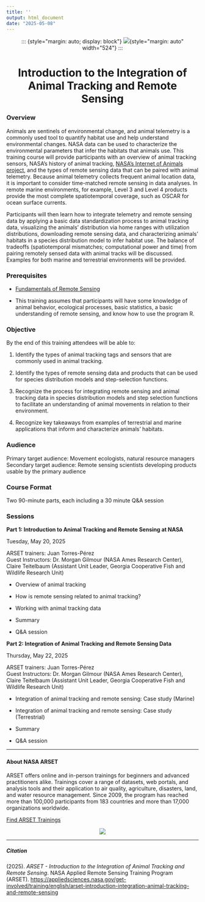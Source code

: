 ```yaml
---
title: ''
output: html_document
date: "2025-05-08"
---
```


<center>

::: {style="margin: auto; display: block"}
![](https://appliedsciences.nasa.gov/sites/default/files/styles/homepage_hero/public/2025-03/Website_Header_2.jpg.webp?itok=GMagiGhW){style="margin: auto" width="524"}
:::

# Introduction to the Integration of Animal Tracking and Remote Sensing

</center>

### **Overview**

Animals are sentinels of environmental change, and animal telemetry is a commonly used tool to quantify habitat use and help understand environmental changes. NASA data can be used to characterize the environmental parameters that infer the habitats that animals use. This training course will provide participants with an overview of animal tracking sensors, NASA’s history of animal tracking, [NASA’s Internet of Animals project](https://www.nasa.gov/nasa-earth-exchange-nex/new-missions-support/internet-of-animals/), and the types of remote sensing data that can be paired with animal telemetry. Because animal telemetry collects frequent animal location data, it is important to consider time-matched remote sensing in data analyses. In remote marine environments, for example, Level 3 and Level 4 products provide the most complete spatiotemporal coverage, such as OSCAR for ocean surface currents. 

Participants will then learn how to integrate telemetry and remote sensing data by applying a basic data standardization process to animal tracking data, visualizing the animals’ distribution via home ranges with utilization distributions, downloading remote sensing data, and characterizing animals’ habitats in a species distribution model to infer habitat use. The balance of tradeoffs (spatiotemporal mismatches; computational power and time) from pairing remotely sensed data with animal tracks will be discussed. Examples for both marine and terrestrial environments will be provided. 

### **Prerequisites**

-   [Fundamentals of Remote Sensing](https://appliedsciences.nasa.gov/get-involved/training/english/arset-fundamentals-remote-sensing "ARSET - Fundamentals of Remote Sensing")

-   This training assumes that participants will have some knowledge of animal behavior, ecological processes, basic statistics, a basic understanding of remote sensing, and know how to use the program R.

### **Objective**

By the end of this training attendees will be able to:

1.  Identify the types of animal tracking tags and sensors that are commonly used in animal tracking.

2.  Identify the types of remote sensing data and products that can be used for species distribution models and step-selection functions.

3.  Recognize the process for integrating remote sensing and animal tracking data in species distribution models and step selection functions to facilitate an understanding of animal movements in relation to their environment.

4.  Recognize key takeaways from examples of terrestrial and marine applications that inform and characterize animals’ habitats. 

### **Audience**

Primary target audience: Movement ecologists, natural resource managers\
Secondary target audience: Remote sensing scientists developing products usable by the primary audience

### **Course Format**

Two 90-minute parts, each including a 30 minute Q&A session

### **Sessions**

**Part 1: Introduction to Animal Tracking and Remote Sensing at NASA**

Tuesday, May 20, 2025

ARSET trainers: Juan Torres-Pérez\
Guest Instructors: Dr. Morgan Gilmour (NASA Ames Research Center), Claire Teitelbaum (Assistant Unit Leader, Georgia Cooperative Fish and Wildlife Research Unit)

-   Overview of animal tracking

-   How is remote sensing related to animal tracking?

-   Working with animal tracking data

-   Summary

-   Q&A session

**Part 2: Integration of Animal Tracking and Remote Sensing Data**

Thursday, May 22, 2025

ARSET trainers: Juan Torres-Pérez\
Guest Instructors: Dr. Morgan Gilmour (NASA Ames Research Center), Claire Teitelbaum (Assistant Unit Leader, Georgia Cooperative Fish and Wildlife Research Unit)

-   Integration of animal tracking and remote sensing: Case study (Marine)

-   Integration of animal tracking and remote sensing: Case study (Terrestrial)

-   Summary

-   Q&A session

------------------------------------------------------------------------

### 

#### About NASA ARSET

ARSET offers online and in-person trainings for beginners and advanced practitioners alike. Trainings cover a range of datasets, web portals, and analysis tools and their application to air quality, agriculture, disasters, land, and water resource management. Since 2009, the program has reached more than 100,000 participants from 183 countries and more than 17,000 organizations worldwide.

[Find ARSET Trainings](https://appliedsciences.nasa.gov/get-involved/training)

<center>

![](https://sdghelpdesk.unescap.org/sites/default/files/2021-03/NASA%20ARSET_3.png)

</center>

------------------------------------------------------------------------

##### Citation

(2025). *ARSET - Introduction to the Integration of Animal Tracking and Remote Sensing*. NASA Applied Remote Sensing Training Program (ARSET). <https://appliedsciences.nasa.gov/get-involved/training/english/arset-introduction-integration-animal-tracking-and-remote-sensing>

